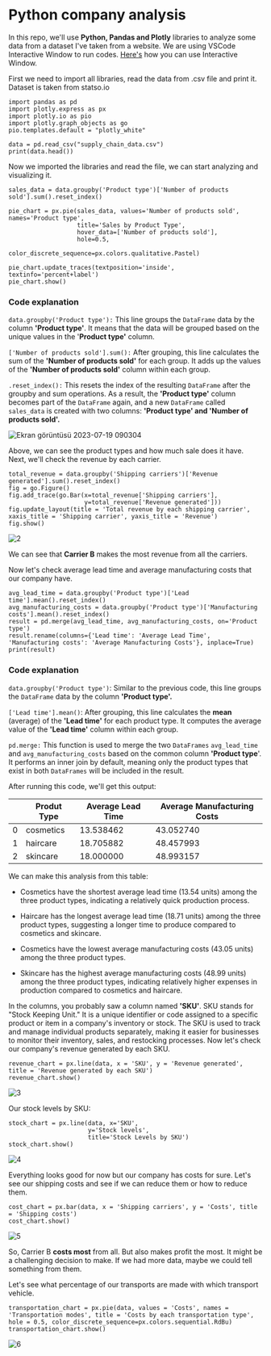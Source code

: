# Python company analysis

In this repo, we'll use **Python, Pandas and Plotly** libraries to analyze some data from a dataset I've taken from a website. We are using VSCode Interactive Window to run codes. [Here's](https://stackoverflow.com/questions/64730660/how-do-i-find-excute-python-interactive-mode-in-visual-studio-code) how you can use Interactive Window.

First we need to import all libraries, read the data from .csv file and print it. Dataset is taken from statso.io

```
import pandas as pd
import plotly.express as px
import plotly.io as pio
import plotly.graph_objects as go
pio.templates.default = "plotly_white"

data = pd.read_csv("supply_chain_data.csv")
print(data.head())
```

Now we imported the libraries and read the file, we can start analyzing and visualizing it.

```
sales_data = data.groupby('Product type')['Number of products sold'].sum().reset_index()

pie_chart = px.pie(sales_data, values='Number of products sold', names='Product type', 
                   title='Sales by Product Type', 
                   hover_data=['Number of products sold'],
                   hole=0.5,
                   color_discrete_sequence=px.colors.qualitative.Pastel)
                   
pie_chart.update_traces(textposition='inside', textinfo='percent+label')
pie_chart.show()
```
### Code explanation

``data.groupby('Product type'):`` This line groups the ``DataFrame`` data by the column **'Product type'**. It means that the data will be grouped based on the unique values in the '**Product type'** column.

``['Number of products sold'].sum():`` After grouping, this line calculates the sum of the **'Number of products sold'** for each group. It adds up the values of the **'Number of products sold'** column within each group.

``.reset_index():`` This resets the index of the resulting ``DataFrame`` after the groupby and sum operations. As a result, the **'Product type'** column becomes part of the ``DataFrame`` again, and a new ``DataFrame`` called ``sales_data`` is created with two columns: **'Product type' and 'Number of products sold'.**

![Ekran görüntüsü 2023-07-19 090304](https://github.com/psalmsdove/Python-supply-chain-analysis/assets/48603868/e776f47b-a2eb-4845-a05c-540a9e94d483)

Above, we can see the product types and how much sale does it have. Next, we'll check the revenue by each carrier.

```
total_revenue = data.groupby('Shipping carriers')['Revenue generated'].sum().reset_index()
fig = go.Figure()
fig.add_trace(go.Bar(x=total_revenue['Shipping carriers'], 
                     y=total_revenue['Revenue generated']))
fig.update_layout(title = 'Total revenue by each shipping carrier', xaxis_title = 'Shipping carrier', yaxis_title = 'Revenue')
fig.show()
```

![2](https://github.com/psalmsdove/Python-supply-chain-analysis/assets/48603868/a2d86605-1d78-449b-ab57-a6258a1c463c)

We can see that **Carrier B** makes the most revenue from all the carriers.

Now let's check average lead time and average manufacturing costs that our company have.

```
avg_lead_time = data.groupby('Product type')['Lead time'].mean().reset_index()
avg_manufacturing_costs = data.groupby('Product type')['Manufacturing costs'].mean().reset_index()
result = pd.merge(avg_lead_time, avg_manufacturing_costs, on='Product type')
result.rename(columns={'Lead time': 'Average Lead Time', 'Manufacturing costs': 'Average Manufacturing Costs'}, inplace=True)
print(result)
```

### Code explanation

``data.groupby('Product type')``: Similar to the previous code, this line groups the ``DataFrame`` data by the column **'Product type'.**

``['Lead time'].mean()``: After grouping, this line calculates the **mean** (average) of the **'Lead time'** for each product type. It computes the average value of the **'Lead time'** column within each group.

``pd.merge:`` This function is used to merge the two ``DataFrames`` ``avg_lead_time`` and ``avg_manufacturing_costs`` based on the common column **'Product type**'. It performs an inner join by default, meaning only the product types that exist in both ``DataFrames`` will be included in the result.

After running this code, we'll get this output:

|   | Produt Type | Average Lead Time | Average Manufacturing Costs |
|---|-------------|-------------------|-----------------------------|
| 0 | cosmetics   | 13.538462         | 43.052740                   |
| 1 | haircare    | 18.705882         | 48.457993                   |
| 2 | skincare    | 18.000000         | 48.993157                   |

We can make this analysis from this table:

- Cosmetics have the shortest average lead time (13.54 units) among the three product types, indicating a relatively quick production process.

- Haircare has the longest average lead time (18.71 units) among the three product types, suggesting a longer time to produce compared to cosmetics and skincare.

- Cosmetics have the lowest average manufacturing costs (43.05 units) among the three product types.

- Skincare has the highest average manufacturing costs (48.99 units) among the three product types, indicating relatively higher expenses in production compared to cosmetics and haircare.


In the columns, you probably saw a column named **'SKU'**. SKU stands for "Stock Keeping Unit." It is a unique identifier or code assigned to a specific product or item in a company's inventory or stock. The SKU is used to track and manage individual products separately, making it easier for businesses to monitor their inventory, sales, and restocking processes. Now let's check our company's revenue generated by each SKU.


```
revenue_chart = px.line(data, x = 'SKU', y = 'Revenue generated', title = 'Revenue generated by each SKU')
revenue_chart.show()
```

![3](https://github.com/psalmsdove/Python-supply-chain-analysis/assets/48603868/4a4438a2-366b-426b-9585-22254d0698c6)

Our stock levels by SKU:

```
stock_chart = px.line(data, x='SKU', 
                      y='Stock levels', 
                      title='Stock Levels by SKU')
stock_chart.show()
```

![4](https://github.com/psalmsdove/Python-supply-chain-analysis/assets/48603868/01d94681-efa3-465a-850a-43c62e02f437)

Everything looks good for now but our company has costs for sure. Let's see our shipping costs and see if we can reduce them or how to reduce them.

```
cost_chart = px.bar(data, x = 'Shipping carriers', y = 'Costs', title = 'Shipping costs')
cost_chart.show()
```

![5](https://github.com/psalmsdove/Python-supply-chain-analysis/assets/48603868/cdb61215-73db-489b-bda2-c0e6e945bb89)

So, Carrier B **costs most** from all. But also makes profit the most. It might be a challenging decision to make. If we had more data, maybe we could tell something from them.

Let's see what percentage of our transports are made with which transport vehicle.

```
transportation_chart = px.pie(data, values = 'Costs', names = 'Transportation modes', title = 'Costs by each transportation type', hole = 0.5, color_discrete_sequence=px.colors.sequential.RdBu)
transportation_chart.show()
```

![6](https://github.com/psalmsdove/Python-supply-chain-analysis/assets/48603868/a317e089-818f-479d-b9b9-02ca8b051d20)

